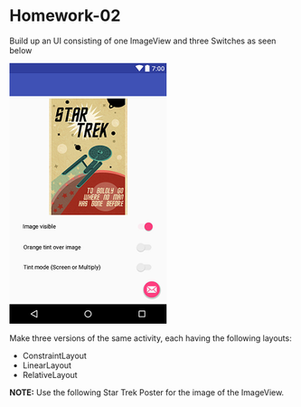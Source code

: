 # Homework-02

Build up an UI consisting of one ImageView and three Switches as seen below

![hw-02](https://github.com/taneresme/te.android.practices/blob/master/hw02/docs/Week1_Q2.png)

Make three versions of the same activity, each having the following layouts:
- ConstraintLayout
- LinearLayout
- RelativeLayout

**NOTE:** Use the following Star Trek Poster for the image of the ImageView.